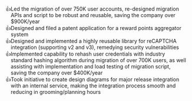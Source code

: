 <ul style="list-style-type: '\1F44D ';">
  <li>Led the migration of over 750K user accounts, re-designed migration APIs and script to be robust and reusable, saving the company over $900K/year</li>
  <li>Designed and filed a patent application for a reward points aggregator system</li>
  <li>Designed and implemented a highly reusable library for reCAPTCHA integration (supporting v2 and v3), remedying security vulnerabilities</li>
  <li>Implemented capability to rehash user credentials with industry standard hashing algorithm during migration of over 700K users, as well assisting with implementation and load testing of migration script, saving the company over $400K/year</li>
  <li>Took initiative to create design diagrams for major release integration with an internal service, making the integration process smooth and reducing in grooming/planning hours</li>
</ul>
